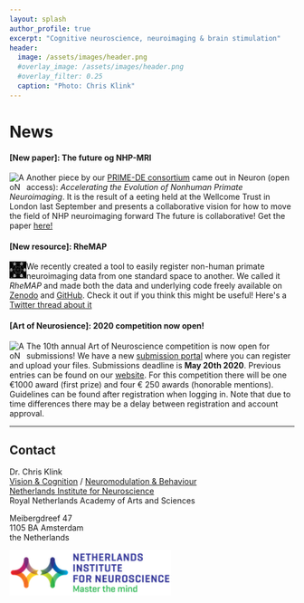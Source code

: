 ```yaml
---
layout: splash
author_profile: true
excerpt: "Cognitive neuroscience, neuroimaging & brain stimulation"      
header:
  image: /assets/images/header.png
  #overlay_image: /assets/images/header.png
  #overlay_filter: 0.25 
  caption: "Photo: Chris Klink"
---
```


# News   
#### [New paper]: The future og NHP-MRI
<a href="https://cell.com/neuron/fulltext/S0896-6273(19)31089-X#.Xk1ypb_Il6Y.twitter"><img alt="AoN" src="https://els-jbs-prod-cdn.literatumonline.com/cms/attachment/d065719b-dfe8-4ce7-83c8-822825f38526/cov200h.gif" width="30" align="left"></a> 
Another piece by our [PRIME-DE consortium](http://fcon_1000.projects.nitrc.org/indi/indiPRIME.html) came out in Neuron (open access): *Accelerating the Evolution of Nonhuman Primate Neuroimaging*. It is the result of a eeting held at the Wellcome Trust in London last September and presents a collaborative vision for how to move the field of NHP neuroimaging forward The future is collaborative! Get the paper [here!](https://cell.com/neuron/fulltext/S0896-6273(19)31089-X#.Xk1ypb_Il6Y.twitter)    

#### [New resource]: RheMAP
<a href="https://github.com/PRIME-RE/RheMAP"><img alt="AoN" src="https://github.com/PRIME-RE/RheMAP/raw/master/images/RegisterTemplates.png" width="30" align="left"></a> 
We recently created a tool to easily register non-human primate neuroimaging data from one standard space to another. We called it *RheMAP* and made both the data and underlying code freely available on [Zenodo](https://lnkd.in/d7pCjFE) and [GitHub](https://lnkd.in/dMpeD_Y). Check it out if you think this might be useful! Here's a [Twitter thread about it](https://twitter.com/ChrizKlink/status/1229883840023465985?s=20)

#### [Art of Neurosience]: 2020 competition now open!
<a href="https://aon.nin.knaw.nl/"><img alt="AoN" src="https://aon.nin.knaw.nl/wp-content/uploads/2017/07/aon_2017_logo_crop2.png" width="30" align="left"></a> 
The 10th annual Art of Neuroscience competition is now open for submissions! We have a new [submission portal](https://submit.aon.nin.knaw.nl) where you can register and upload your files. Submissions deadline is **May 20th 2020**. Previous entries can be found on our [website](https://aon.nin.knaw.nl). For this competition there will be one €1000 award (first prize) and four € 250 awards (honorable mentions). Guidelines can be found after registration when logging in. Note that due to time differences there may be a delay between registration and account approval.

---

## Contact   
Dr. Chris Klink     
[Vision & Cognition](https://nin.nl/research/researchgroups/roelfsema-group/) / [Neuromodulation & Behaviour](https://nin.nl/research/researchgroups/willuhn-group/)       
[Netherlands Institute for Neuroscience](http://www.nin.knaw.nl/)      
Royal Netherlands Academy of Arts and Sciences      

Meibergdreef 47       
1105 BA Amsterdam      
the Netherlands      

<a href="https://nin.nl/"><img alt="NIN" src="/assets/images/NIN.png" height="80" align="left"></a> 
